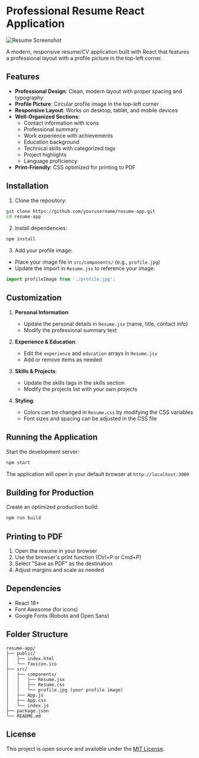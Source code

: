 # Professional Resume React Application

![Resume Screenshot](./screenshot.png)

A modern, responsive resume/CV application built with React that features a professional layout with a profile picture in the top-left corner.

## Features

- **Professional Design**: Clean, modern layout with proper spacing and typography
- **Profile Picture**: Circular profile image in the top-left corner
- **Responsive Layout**: Works on desktop, tablet, and mobile devices
- **Well-Organized Sections**:
  - Contact information with icons
  - Professional summary
  - Work experience with achievements
  - Education background
  - Technical skills with categorized tags
  - Project highlights
  - Language proficiency
- **Print-Friendly**: CSS optimized for printing to PDF

## Installation

1. Clone the repository:
```bash
git clone https://github.com/yourusername/resume-app.git
cd resume-app
```

2. Install dependencies:
```bash
npm install
```

3. Add your profile image:
- Place your image file in `src/components/` (e.g., `profile.jpg`)
- Update the import in `Resume.jsx` to reference your image:
```jsx
import profileImage from './profile.jpg';
```

## Customization

1. **Personal Information**:
   - Update the personal details in `Resume.jsx` (name, title, contact info)
   - Modify the professional summary text

2. **Experience & Education**:
   - Edit the `experience` and `education` arrays in `Resume.jsx`
   - Add or remove items as needed

3. **Skills & Projects**:
   - Update the skills tags in the skills section
   - Modify the projects list with your own projects

4. **Styling**:
   - Colors can be changed in `Resume.css` by modifying the CSS variables
   - Font sizes and spacing can be adjusted in the CSS file

## Running the Application

Start the development server:
```bash
npm start
```

The application will open in your default browser at `http://localhost:3000`

## Building for Production

Create an optimized production build:
```bash
npm run build
```

## Printing to PDF

1. Open the resume in your browser
2. Use the browser's print function (Ctrl+P or Cmd+P)
3. Select "Save as PDF" as the destination
4. Adjust margins and scale as needed

## Dependencies

- React 18+
- Font Awesome (for icons)
- Google Fonts (Roboto and Open Sans)

## Folder Structure

```
resume-app/
├── public/
│   ├── index.html
│   └── favicon.ico
├── src/
│   ├── components/
│   │   ├── Resume.jsx
│   │   ├── Resume.css
│   │   └── profile.jpg (your profile image)
│   ├── App.js
│   ├── App.css
│   └── index.js
├── package.json
└── README.md
```

## License

This project is open source and available under the [MIT License](./LICENSE).
